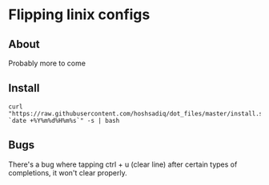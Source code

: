 # Flipping linix configs

## About
Probably more to come

## Install
```
curl "https://raw.githubusercontent.com/hoshsadiq/dot_files/master/install.sh?`date +%Y%m%d%H%m%s`" -s | bash
```

## Bugs
There's a bug where tapping ctrl + u (clear line) after certain types of completions, it won't clear properly.
